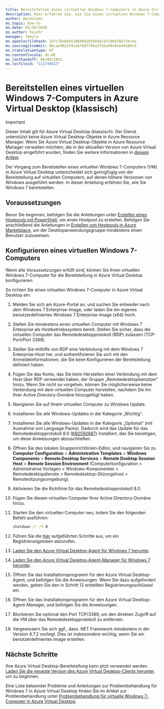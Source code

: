 ```yaml
---
title: Bereitstellen eines virtuellen Windows 7-Computers in Azure Virtual Desktop (klassisch) – Azure
description: Hier erfahren Sie, wie Sie einen virtuellen Windows 7-Computer in Azure Virtual Desktop (klassisch) konfigurieren und bereitstellen.
author: Heidilohr
ms.topic: how-to
ms.date: 03/30/2020
ms.author: helohr
manager: femila
ms.openlocfilehash: 1b7c78ab9a518649d205bb9dc92c86d7bb71bcea
ms.sourcegitcommit: 8bca2d622fdce67b07746a2fb5a40c0c644100c6
ms.translationtype: HT
ms.contentlocale: de-DE
ms.lasthandoff: 06/09/2021
ms.locfileid: "111744627"
---
```

# <a name="deploy-a-windows-7-virtual-machine-on-azure-virtual-desktop-classic"></a>Bereitstellen eines virtuellen Windows 7-Computers in Azure Virtual Desktop (klassisch)

>[!IMPORTANT]
>Dieser Inhalt gilt für Azure Virtual Desktop (klassisch). Der Dienst unterstützt keine Azure Virtual Desktop-Objekte in Azure Resource Manager. Wenn Sie Azure Virtual Desktop-Objekte in Azure Resource Manager verwalten möchten, die in der aktuellen Version von Azure Virtual Desktop eingeführt wurden, finden Sie weitere Informationen in [diesem Artikel](../deploy-windows-7-virtual-machine.md).

Der Vorgang zum Bereitstellen eines virtuellen Windows 7-Computers (VM) in Azure Virtual Desktop unterscheidet sich geringfügig von der Bereitstellung auf virtuellen Computern, auf denen höhere Versionen von Windows ausgeführt werden. In dieser Anleitung erfahren Sie, wie Sie Windows 7 bereitstellen.

## <a name="prerequisites"></a>Voraussetzungen

Bevor Sie beginnen, befolgen Sie die Anleitungen unter [Erstellen eines Hostpools mit PowerShell](create-host-pools-powershell-2019.md), um einen Hostpool zu erstellen. Befolgen Sie anschließend die Anleitungen in [Erstellen von Hostpools in Azure Marketplace](create-host-pools-azure-marketplace-2019.md#optional-assign-additional-users-to-the-desktop-application-group), um der Desktopanwendungsgruppe mindestens einen Benutzer zuzuweisen.

## <a name="configure-a-windows-7-virtual-machine"></a>Konfigurieren eines virtuellen Windows 7-Computers

Wenn alle Voraussetzungen erfüllt sind, können Sie Ihren virtuellen Windows 7-Computer für die Bereitstellung in Azure Virtual Desktop konfigurieren.

So richten Sie einen virtuellen Windows 7-Computer in Azure Virtual Desktop ein:

1. Melden Sie sich am Azure-Portal an, und suchen Sie entweder nach dem Windows 7 Enterprise-Image, oder laden Sie ein eigenes benutzerdefiniertes Windows 7 Enterprise-Image (x64) hoch.
2. Stellen Sie mindestens einen virtuellen Computer mit Windows 7 Enterprise als Hostbetriebssystem bereit. Stellen Sie sicher, dass die virtuellen Computer das Remotedesktopprotokoll (RDP) zulassen (TCP-Port/Port 3389).
3. Stellen Sie mithilfe von RDP eine Verbindung mit dem Windows 7 Enterprise-Host her, und authentifizieren Sie sich mit den Anmeldeinformationen, die Sie beim Konfigurieren der Bereitstellung definiert haben.
4. Fügen Sie das Konto, das Sie beim Herstellen einer Verbindung mit dem Host über RDP verwendet haben, der Gruppe „Remotedesktopbenutzer“ hinzu. Wenn Sie nicht so vorgehen, können Sie möglicherweise keine Verbindung mit dem virtuellen Computer herstellen, nachdem Sie ihn Ihrer Active Directory-Domäne hinzugefügt haben.
5. Navigieren Sie auf Ihrem virtuellen Computer zu Windows Update.
6. Installieren Sie alle Windows-Updates in der Kategorie „Wichtig“.
7. Installieren Sie alle Windows-Updates in der Kategorie „Optional“ (mit Ausnahme von Language Packs). Dadurch wird das Update für das Remotedesktopprotokoll 8.0 ([KB2592687](https://www.microsoft.com/download/details.aspx?id=35387)) installiert, das Sie benötigen, um diese Anweisungen abzuschließen.
8. Öffnen Sie den lokalen Gruppenrichtlinien-Editor, und navigieren Sie zu **Computer Configuration** > **Administrative Templates** > **Windows Components** > **Remote Desktop Services** > **Remote Desktop Session Host** > **Remote Session Environment** (Computerkonfiguration > Administrative Vorlagen > Windows-Komponenten > Remotedesktopdienste > Remotedesktop-Sitzungshost > Remotesitzungsumgebung).
9. Aktivieren Sie die Richtlinie für das Remotedesktopprotokoll 8.0.
10. Fügen Sie diesen virtuellen Computer Ihrer Active Directory-Domäne hinzu.
11. Starten Sie den virtuellen Computer neu, indem Sie den folgenden Befehl ausführen:

     ```cmd
     shutdown /r /t 0
     ```

12. Führen Sie die [hier](/powershell/module/windowsvirtualdesktop/export-rdsregistrationinfo/) aufgeführten Schritte aus, um ein Registrierungstoken abzurufen.
13. [Laden Sie den Azure Virtual Desktop-Agent für Windows 7 herunter](https://query.prod.cms.rt.microsoft.com/cms/api/am/binary/RE3JZCm).
14. [Laden Sie den Azure Virtual Desktop-Agent-Manager für Windows 7 herunter](https://query.prod.cms.rt.microsoft.com/cms/api/am/binary/RE3K2e3).
15. Öffnen Sie das Installationsprogramm für den Azure Virtual Desktop-Agent, und befolgen Sie die Anweisungen. Wenn Sie dazu aufgefordert werden, geben Sie den in Schritt 12 erstellten Registrierungsschlüssel ein.
16. Öffnen Sie das Installationsprogramm für den Azure Virtual Desktop-Agent-Manager, und befolgen Sie die Anweisungen.
17. Blockieren Sie optional den Port TCP/3389, um den direkten Zugriff auf die VM über das Remotedesktopprotokoll zu entfernen.
18. Vergewissern Sie sich ggf., dass .NET Framework mindestens in der Version 4.7.2 vorliegt. Dies ist insbesondere wichtig, wenn Sie ein benutzerdefiniertes Image erstellen.

## <a name="next-steps"></a>Nächste Schritte

Ihre Azure Virtual Desktop-Bereitstellung kann jetzt verwendet werden. [Laden Sie die neueste Version des Azure Virtual Desktop-Clients herunter](https://aka.ms/wvd/clients/windows), um zu beginnen.

Eine Liste bekannter Probleme und Anleitungen zur Problembehandlung für Windows 7 in Azure Virtual Desktop finden Sie im Artikel zur Problembehandlung unter [Problembehandlung für virtuelle Windows 7-Computer in Azure Virtual Desktop](troubleshoot-windows-7-vm.md).
